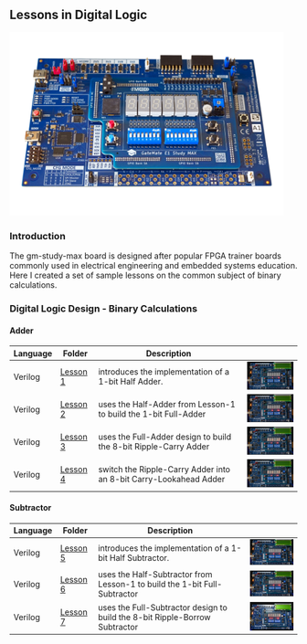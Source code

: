 ## Lessons in Digital Logic

<img src="../fabfiles/images/gm-study-max.jpg" width="480px">

### Introduction

The gm-study-max board is designed after popular FPGA trainer boards commonly used in electrical engineering and embedded systems education. Here I created a set of sample lessons on the common subject of binary calculations.

### Digital Logic Design - Binary Calculations

#### Adder

| Language | Folder                     | Description                                                       |                                             |
|----------|----------------------------|-------------------------------------------------------------------|---------------------------------------------|
| Verilog  |[Lesson 1](adder1) | introduces the implementation of a 1-bit Half Adder.              |<img src="adder1/img/halfadder-run.jpg" width="200px">|
| Verilog  |[Lesson 2](adder2) | uses the Half-Adder from Lesson-1 to build the 1-bit Full-Adder   |<img src="adder2/img/fulladder-run.jpg" width="200px">|
| Verilog  |[Lesson 3](adder3) | uses the Full-Adder design to build the 8-bit Ripple-Carry Adder  |<img src="adder3/img/8-bit_ripple_carry_adder-run.jpg" width="200px">|
| Verilog  |[Lesson 4](adder4) | switch the Ripple-Carry Adder into an 8-bit Carry-Lookahead Adder |<img src="adder4/img/8-bit_carry_lookahead_adder-run.jpg" width="200px">|

#### Subtractor

| Language | Folder                     | Description                                                       |                                             |
|----------|----------------------------|-------------------------------------------------------------------|---------------------------------------------|
| Verilog  |[Lesson 5](subtract1) | introduces the implementation of a 1-bit Half Subtractor.              |<img src="subtract1/img/halfsubtract-run.jpg" width="200px">|
| Verilog  |[Lesson 6](subtract2) | uses the Half-Subtractor from Lesson-1 to build the 1-bit Full-Subtractor   |<img src="subtract2/img/fullsubtract-run.jpg" width="200px">|
| Verilog  |[Lesson 7](subtract3) | uses the Full-Subtractor design to build the 8-bit Ripple-Borrow Subtractor  |<img src="subtract3/img/8-bit_ripple_borrow_subtract-run.jpg" width="200px">|